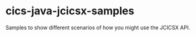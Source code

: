# cics-java-jcicsx-samples
Samples to show different scenarios of how you might use the JCICSX API.
